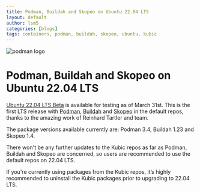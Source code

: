 ```yaml
---
title: Podman, Buildah and Skopeo on Ubuntu 22.04 LTS
layout: default
author: lsm5
categories: [blogs]
tags: containers, podman, buildah, skopeo, ubuntu, kubic
---
```



![podman logo](https://podman.io/images/podman.svg)

# Podman, Buildah and Skopeo on Ubuntu 22.04 LTS

[Ubuntu 22.04 LTS Beta](https://releases.ubuntu.com/jammy/) is available for testing as of March 31st.
This is the first LTS release with [Podman](https://packages.ubuntu.com/jammy/podman),
[Buildah](https://packages.ubuntu.com/jammy/buildah) and [Skopeo](https://packages.ubuntu.com/jammy/buildah) in
the default repos, thanks to the amazing work of Reinhard Tartler and team.

The package versions available currently are: Podman 3.4, Buildah 1.23 and Skopeo 1.4.

There won't be any further updates to the Kubic repos as far as Podman, Buildah and Skopeo are concerned,
so users are recommended to use the default repos on 22.04 LTS.

If you're currently using packages from the Kubic repos, it’s highly recommended to uninstall the Kubic
packages prior to upgrading to 22.04 LTS.
